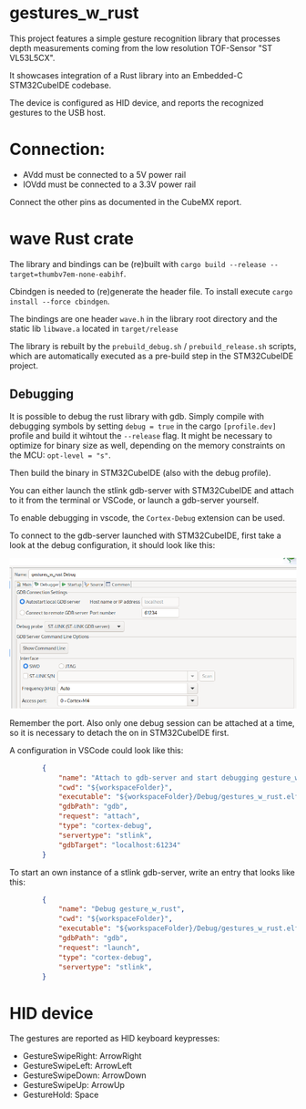 # gestures_w_rust

This project features a simple gesture recognition library that processes depth measurements coming from the low resolution TOF-Sensor "ST VL53L5CX".

It showcases integration of a Rust library into an Embedded-C STM32CubeIDE codebase.

The device is configured as HID device, and reports the recognized gestures to the USB host.

# Connection:

- AVdd must be connected to a 5V power rail
- IOVdd must be connected to a 3.3V power rail

Connect the other pins as documented in the CubeMX report.

# wave Rust crate

The library and bindings can be (re)built with `cargo build --release --target=thumbv7em-none-eabihf`.

Cbindgen is needed to (re)generate the header file. To install execute `cargo install --force cbindgen`.

The bindings are one header `wave.h` in the library root directory and the static lib `libwave.a` located in `target/release`

The library is rebuilt by the `prebuild_debug.sh` / `prebuild_release.sh` scripts, which are automatically executed as a pre-build step in the STM32CubeIDE project.

## Debugging

It is possible to debug the rust library with gdb. Simply compile with debugging symbols by setting `debug = true` in the cargo `[profile.dev]` profile and build it wihtout the `--release` flag. It might be necessary to optimize for binary size as well, depending on the memory constraints on the MCU: `opt-level = "s"`.

Then build the binary in STM32CubeIDE (also with the debug profile).

You can either launch the stlink gdb-server with STM32CubeIDE and attach to it from the terminal or VSCode, or launch a gdb-server yourself.

To enable debugging in vscode, the `Cortex-Debug` extension can be used.

To connect to the gdb-server launched with STM32CubeIDE, first take a look at the debug configuration, it should look like this:

![](./assets/stm32cubeide_gdb-server_config.png)

Remember the port. Also only one debug session can be attached at a time, so it is necessary to detach the on in STM32CubeIDE first.

A configuration in VSCode could look like this:

```json
        {
            "name": "Attach to gdb-server and start debugging gesture_w_rust",
            "cwd": "${workspaceFolder}",
            "executable": "${workspaceFolder}/Debug/gestures_w_rust.elf",
            "gdbPath": "gdb",
            "request": "attach",
            "type": "cortex-debug",
            "servertype": "stlink",
            "gdbTarget": "localhost:61234"
        }
```

To start an own instance of a stlink gdb-server, write an entry that looks like this:

```json
        {
            "name": "Debug gesture_w_rust",
            "cwd": "${workspaceFolder}",
            "executable": "${workspaceFolder}/Debug/gestures_w_rust.elf",
            "gdbPath": "gdb",
            "request": "launch",
            "type": "cortex-debug",
            "servertype": "stlink",
        }
```



# HID device

The gestures are reported as HID keyboard keypresses:

- GestureSwipeRight: ArrowRight  
- GestureSwipeLeft: ArrowLeft
- GestureSwipeDown: ArrowDown
- GestureSwipeUp: ArrowUp
- GestureHold: Space


